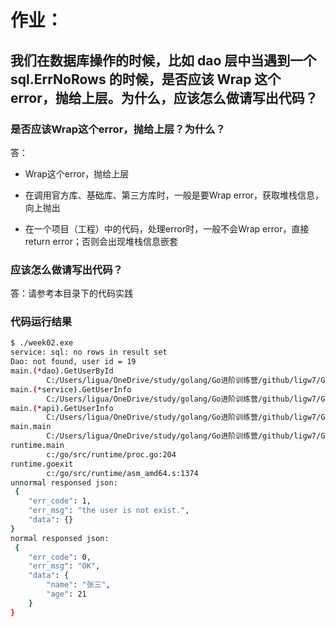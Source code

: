 # 作业：

## 我们在数据库操作的时候，比如 dao 层中当遇到一个 sql.ErrNoRows 的时候，是否应该 Wrap 这个 error，抛给上层。为什么，应该怎么做请写出代码？

### 是否应该Wrap这个error，抛给上层？为什么？

答：

- Wrap这个error，抛给上层

- 在调用官方库、基础库、第三方库时，一般是要Wrap error，获取堆栈信息，向上抛出
- 在一个项目（工程）中的代码，处理error时，一般不会Wrap error，直接return error；否则会出现堆栈信息嵌套

### 应该怎么做请写出代码？

答：请参考本目录下的代码实践

### 代码运行结果

```bash
$ ./week02.exe
service: sql: no rows in result set
Dao: not found, user id = 19
main.(*dao).GetUserById
        C:/Users/ligua/OneDrive/study/golang/Go进阶训练营/github/ligw7/Go-000/Week02/exercise/dao.go:24
main.(*service).GetUserInfo
        C:/Users/ligua/OneDrive/study/golang/Go进阶训练营/github/ligw7/Go-000/Week02/exercise/service.go:34
main.(*api).GetUserInfo
        C:/Users/ligua/OneDrive/study/golang/Go进阶训练营/github/ligw7/Go-000/Week02/exercise/api.go:14
main.main
        C:/Users/ligua/OneDrive/study/golang/Go进阶训练营/github/ligw7/Go-000/Week02/exercise/main.go:13
runtime.main
        c:/go/src/runtime/proc.go:204
runtime.goexit
        c:/go/src/runtime/asm_amd64.s:1374
unnormal responsed json:
 {
    "err_code": 1,
    "err_msg": "the user is not exist.",
    "data": {}
}
normal responsed json:
 {
    "err_code": 0,
    "err_msg": "OK",
    "data": {
        "name": "张三",
        "age": 21
    }
}

```

